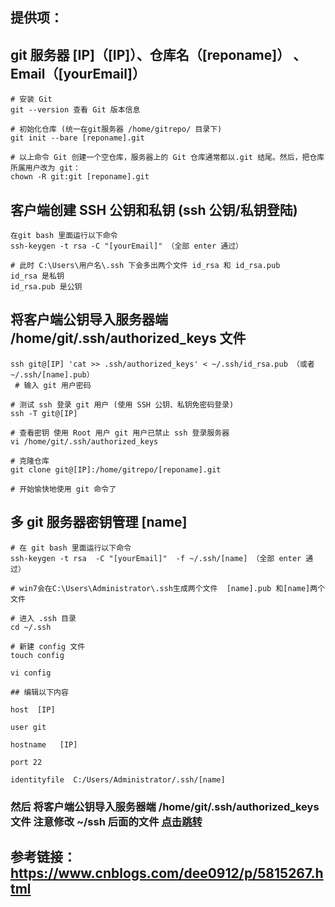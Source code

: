## 提供项：

## git 服务器 [IP]（[IP]）、仓库名（[reponame]） 、Email（[yourEmail]）

```shell
# 安装 Git
git --version 查看 Git 版本信息

# 初始化仓库 (统一在git服务器 /home/gitrepo/ 目录下)
git init --bare [reponame].git

# 以上命令 Git 创建一个空仓库，服务器上的 Git 仓库通常都以.git 结尾。然后，把仓库所属用户改为 git：
chown -R git:git [reponame].git
```

## 客户端创建 SSH 公钥和私钥 (ssh 公钥/私钥登陆)

```shell
在git bash 里面运行以下命令
ssh-keygen -t rsa -C "[yourEmail]" （全部 enter 通过）

# 此时 C:\Users\用户名\.ssh 下会多出两个文件 id_rsa 和 id_rsa.pub
id_rsa 是私钥
id_rsa.pub 是公钥
```

## <span id="import-key">将客户端公钥导入服务器端 /home/git/.ssh/authorized_keys 文件</span>

```shell
ssh git@[IP] 'cat >> .ssh/authorized_keys' < ~/.ssh/id_rsa.pub （或者 ~/.ssh/[name].pub）
 # 输入 git 用户密码

# 测试 ssh 登录 git 用户 (使用 SSH 公钥、私钥免密码登录)
ssh -T git@[IP]

# 查看密钥 使用 Root 用户 git 用户已禁止 ssh 登录服务器
vi /home/git/.ssh/authorized_keys

# 克隆仓库
git clone git@[IP]:/home/gitrepo/[reponame].git

# 开始愉快地使用 git 命令了
```

## 多 git 服务器密钥管理 [name]

```shell
# 在 git bash 里面运行以下命令
ssh-keygen -t rsa  -C "[yourEmail]"  -f ~/.ssh/[name] （全部 enter 通过）

# win7会在C:\Users\Administrator\.ssh生成两个文件  [name].pub 和[name]两个文件

# 进入 .ssh 目录
cd ~/.ssh

# 新建 config 文件
touch config

vi config

## 编辑以下内容

host  [IP]

user git

hostname   [IP]

port 22

identityfile  C:/Users/Administrator/.ssh/[name]
```

### 然后 将客户端公钥导入服务器端 /home/git/.ssh/authorized_keys 文件 注意修改 ~/ssh 后面的文件 [点击跳转](#import-key)

## 参考链接： https://www.cnblogs.com/dee0912/p/5815267.html
